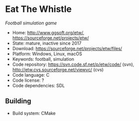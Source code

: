 # Eat The Whistle

_Football simulation game_

- Home: http://www.ggsoft.org/etw/, https://sourceforge.net/projects/etw/
- State: mature, inactive since 2017
- Download: https://sourceforge.net/projects/etw/files/
- Platform: Windows, Linux, macOS
- Keywords: football, simulation
- Code repository: https://svn.code.sf.net/p/etw/code/ (svn), http://etw.cvs.sourceforge.net/viewvc/ (cvs)
- Code language: C
- Code license: ?
- Code dependencies: SDL

## Building

- Build system: CMake
